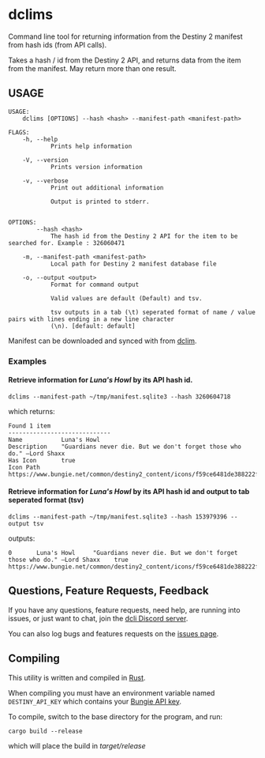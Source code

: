 # dclims

Command line tool for returning information from the Destiny 2 manifest from hash ids (from API calls).

Takes a hash / id from the Destiny 2 API, and returns data from the item from the manifest. May return more than one result.


## USAGE
```
USAGE:
    dclims [OPTIONS] --hash <hash> --manifest-path <manifest-path>

FLAGS:
    -h, --help       
            Prints help information

    -V, --version    
            Prints version information

    -v, --verbose    
            Print out additional information
            
            Output is printed to stderr.


OPTIONS:
        --hash <hash>                      
            The hash id from the Destiny 2 API for the item to be searched for. Example : 326060471

    -m, --manifest-path <manifest-path>    
            Local path for Destiny 2 manifest database file

    -o, --output <output>                  
            Format for command output
            
            Valid values are default (Default) and tsv.
            
            tsv outputs in a tab (\t) seperated format of name / value pairs with lines ending in a new line character
            (\n). [default: default]

```

Manifest can be downloaded and synced with from [dclim](https://github.com/mikechambers/dcli/tree/main/src/dclim).

### Examples

#### Retrieve information for *Luna's Howl* by its API hash id.
```
dclims --manifest-path ~/tmp/manifest.sqlite3 --hash 3260604718
```

which returns:

```
Found 1 item
-----------------------------
Name           Luna's Howl
Description    "Guardians never die. But we don't forget those who do." —Lord Shaxx
Has Icon       true
Icon Path      https://www.bungie.net/common/destiny2_content/icons/f59ce6481de388222f6ed740ed829fb1.jpg
```

#### Retrieve information for *Luna's Howl* by its API hash id and output to tab seperated format (tsv)

```
dclims --manifest-path ~/tmp/manifest.sqlite3 --hash 153979396 --output tsv
```

outputs:

```
0       Luna's Howl     "Guardians never die. But we don't forget those who do." —Lord Shaxx    true    https://www.bungie.net/common/destiny2_content/icons/f59ce6481de388222f6ed740ed829fb1.jpg
```
## Questions, Feature Requests, Feedback

If you have any questions, feature requests, need help, are running into issues, or just want to chat, join the [dcli Discord server](https://discord.gg/2Y8bV2Mq3p).

You can also log bugs and features requests on the [issues page](https://github.com/mikechambers/dcli/issues).

## Compiling

This utility is written and compiled in [Rust](https://www.rust-lang.org/).

When compiling you must have an environment variable named `DESTINY_API_KEY` which contains your [Bungie API key](https://www.bungie.net/en/Application).

To compile, switch to the base directory for the program, and run:

```
cargo build --release
```

which will place the build in *target/release*